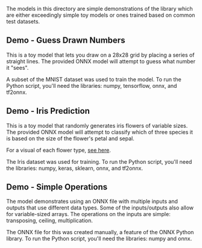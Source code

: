 The models in this directory are simple demonstrations of the library which are either exceedingly simple toy models or ones trained based on common test datasets.

## Demo - Guess Drawn Numbers

This is a toy model that lets you draw on a 28x28 grid by placing a series of straight lines. The provided ONNX model will attempt to guess what number it "sees".

A subset of the MNIST dataset was used to train the model. To run the Python script, you'll need the libraries: numpy, tensorflow, onnx, and tf2onnx.

## Demo - Iris Prediction

This is a toy model that randomly generates iris flowers of variable sizes. The provided ONNX model will attempt to classify which of three species it is based on the size of the flower's petal and sepal. 

For a visual of each flower type, [see here](https://s3.amazonaws.com/assets.datacamp.com/blog_assets/Machine+Learning+R/iris-machinelearning.png).

The Iris dataset was used for training. To run the Python script, you'll need the libraries: numpy, keras, sklearn, onnx, and tf2onnx.

## Demo - Simple Operations

The model demonstrates using an ONNX file with multiple inputs and outputs that use different data types. Some of the inputs/outputs also allow for variable-sized arrays.
The operations on the inputs are simple: transposing, ceiling, multiplication.

The ONNX file for this was created manually, a feature of the ONNX Python library. To run the Python script, you'll need the libraries: numpy and onnx.
